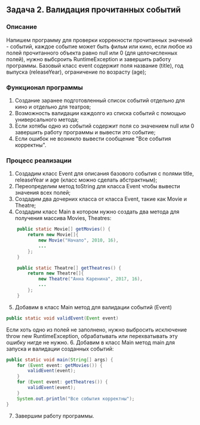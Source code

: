 ## Задача 2. Валидация прочитанных событий

### Описание
Напишем программу для проверки коррекности прочитанных значений - событий, каждое событие может быть фильм или кино, если любое из
полей прочитанного объекта равно null или 0 (для целочисленных полей), нужно выбсроить RuntimeException и завершить работу программы.
Базовый класс event содержит поля название (title), год выпуска (releaseYear), ограничение по возрасту (age);

### Функционал программы
1. Создание заранее подготовленный список событий отдельно для кино и отдельно для театров;
2. Возможность валидации каждолго из списка событий с помощью универсального метода;
3. Если хотябы одно из событий содержит поля со значением null или 0 завершить работу программы и вывести это событие; 
4. Если ошибок не возникло вывести сообщение "Все события корректны".

### Процесс реализации
1. Создадим класс Event для описания базового события с полями title, releaseYear и age (класс можно сделать абстрактным);
2. Переопределим метод toString для класса Event чтобы вывести значения всех полей;
3. Создадим два дочерних класса от класса Event, такие как Movie и Theatre;
4. Создадим класс Main в котором нужно создать два метода для получения массива Movies, Theatres:
```java
    public static Movie[] getMovies() {
        return new Movie[]{
            new Movie("Начало", 2010, 16),
            ...
        };
    }

    public static Theatre[] getTheatres() {
        return new Theatre[]{
            new Theatre("Анна Каренина", 2017, 16),
            ...
        };
    }
```
5. Добавим в класс Main метод для валидации событий (Event)
```java
public static void validEvent(Event event)
```
Если хоть одно из полей не заполнено, нужно выбросить исключение throw new RuntimeException, обрабатывать
или перехватывать эту ошибку нигде не нужно.
6. Добавим в класс Main метод main для запуска и валидации созданных событий:
```java
public static void main(String[] args) {
    for (Event event: getMovies()) {
        validEvent(event);
    }
    for (Event event: getTheatres()) {
        validEvent(event);
    }
    System.out.println("Все события корректны");
}
```
7. Завершим работу программы.